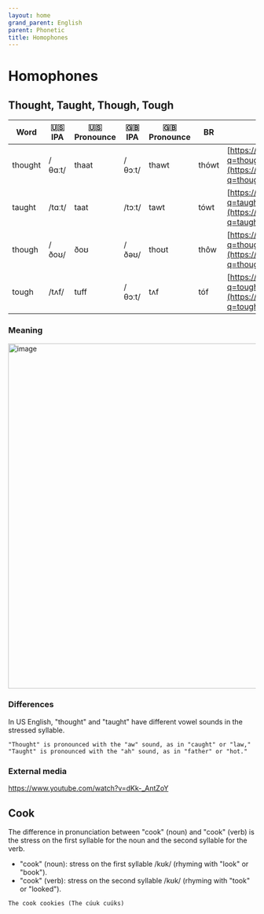 ```yaml
---
layout: home
grand_parent: English
parent: Phonetic
title: Homophones
---
```


# Homophones

## Thought, Taught, Though, Tough

| Word    | 🇺🇸 IPA         | 🇺🇸 Pronounce   | 🇬🇧 IPA      | 🇬🇧 Pronounce | BR          | Link                                                                                                   |
| ------- | -------------- | ------------- | ----------- | ----------- | ----------- | -------------------------------------------------------------------------------------------------------|
| thought | /θɑːt/         | thaat         | /θɔːt/      | thawt       | thówt       | [https://www.google.com/search?q=thought+pronounce](https://www.google.com/search?q=thought+pronounce) |
| taught  | /tɑːt/         | taat          | /tɔːt/      | tawt        | tówt        | [https://www.google.com/search?q=taught+pronounce](https://www.google.com/search?q=taught+pronounce)   |
| though  | /ðoʊ/          | ðoʊ           | /ðəʊ/       | thoʊt       | thôw        | [https://www.google.com/search?q=though+pronounce](https://www.google.com/search?q=though+pronounce)   |
| tough   | /tʌf/          | tuff          | /θɔːt/      | tʌf         | tóf         | [https://www.google.com/search?q=tough+pronounce](https://www.google.com/search?q=tough+pronounce)     |

### Meaning

<img width="702" alt="image" src="https://user-images.githubusercontent.com/11530478/232660124-e9318eb2-630d-4012-9381-57b8bd9a20f9.png">


### Differences

In US English, "thought" and "taught" have different vowel sounds in the stressed syllable.

```
"Thought" is pronounced with the "aw" sound, as in "caught" or "law,"
"Taught" is pronounced with the "ah" sound, as in "father" or "hot."
```

### External media

<https://www.youtube.com/watch?v=dKk-_AntZoY>


## Cook

The difference in pronunciation between "cook" (noun) and "cook" (verb) is the stress on the first syllable for the noun and the second syllable for the verb.

- "cook" (noun): stress on the first syllable /kʊk/ (rhyming with "look" or "book").
- "cook" (verb): stress on the second syllable /kʊk/ (rhyming with "took" or "looked").

```
The cook cookies (The cúuk cuúks)
```

